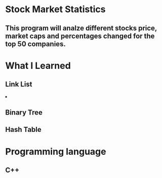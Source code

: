 <html lang="en">
<head>
    <meta charset="UTF-8">
    <meta name="viewport" content="width=device-width, initial-scale=1.0">
    <meta http-equiv="X-UA-Compatible" content="ie=edge">
</head>
<body>

<h1>Stock Market Statistics</h1>

<h2>This program will analze different stocks price, market caps and percentages changed for the top 50 companies.</h2>

<h1>What I Learned</h1>
<h2>Link List</h2>
<li><h2>Binary Tree</h2>
<h2>Hash Table</h2>
<h1>Programming language</h1>
<h2>C++</h2>

</body>
</html>
